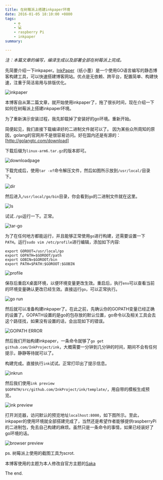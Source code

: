 ```yaml
---
title: 在树莓派上搭建inkpaper环境
date: 2016-01-05 18:10:00 +0800
tags:
    - ⚙
    - 💻
    - raspberry Pi
    - inkpaper
summary: 

---
```


*注：本篇文章的编写，编译生成以及部署全部在树莓派上完成。*

<!--more-->

先简要介绍一下inkpaper。[InkPaper](http://www.inkpaper.io/)（纸小墨）是一个使用GO语言编写的静态博客构建工具，可以快速搭建博客网站。优点是无依赖、跨平台，配置简单、构建快速，注重于简洁易用与排版优化。

![inkpaper](http://7xozbx.com1.z0.glb.clouddn.com/inkpaper-on-raspi%2Finkpaper.jpg)

本博客自从第二篇文章，就开始使用inkpaper了，拖了很长时间，现在介绍一下如何在树莓派上搭建inkpaper环境。


为了重新演示安装过程，我先卸载掉了安装好的go环境。重新开始。

<!-- ![go uninstalled]() -->

简便起见，我们直接下载编译好的二进制文件就可以了。
因为某些众所周知的原因，golang的官网并不是很容易访问。好在国内还是有源的：[http://golangtc.com/download]

下载后缀为`linux-arm6.tar.gz`的版本即可。

![downloadpage](http://7xozbx.com1.z0.glb.clouddn.com/inkpaper-on-raspi%2Fdownloadpage.jpg)

下载完成后，使用`tar -xf`命令解压文件，然后如图所示放到`/usr/local/`目录下。

![dir](http://7xozbx.com1.z0.glb.clouddn.com/inkpaper-on-raspi%2Fdir.jpg)

然后进入`/usr/local/go/bin`目录，你会看到`go`的二进制文件就在这里。

![ls](http://7xozbx.com1.z0.glb.clouddn.com/inkpaper-on-raspi%2Fls.jpg)

试试`./go`运行一下。正常。

![tar-go](http://7xozbx.com1.z0.glb.clouddn.com/inkpaper-on-raspi%2Ftar-go.jpg)

为了在任何地方都能运行，并且能够正常使用`go`进行构建，还需要设置一下`PATH`。运行`sudo vim /etc/profile`进行编辑，添加如下内容:

    export GOROOT=/usr/local/go
    export GOPATH=$GOROOT/path
    export GOBIN=$GOROOT/bin
    export PATH=$PATH:$GOROOT:$GOBIN

![profile](http://7xozbx.com1.z0.glb.clouddn.com/inkpaper-on-raspi%2Fprofile.jpg)

保存后重启X桌面环境，以便环境变量更改生效。重启后，执行`env`可以查看当前的环境变量确认更改已经生效。直接运行`go`，可以正常执行。

![go run](http://7xozbx.com1.z0.glb.clouddn.com/inkpaper-on-raspi%2Fgo-run.jpg)

然后就可以准备构建inkpaper了。在此之前，先确认你的GOPATH变量已经正确的设置了。GOPATH设置的是go的包存放的默认位置，go命令以及相关工具会去这个路径找，如果没有设置的话，会出现如下的错误。

![GOPATH ERROR](http://7xozbx.com1.z0.glb.clouddn.com/inkpaper-on-raspi%2Fgopath-err.jpg)

然后我们开始构建inkpaper，一条命令就够了`go get github.com/InkProject/ink`，大概需要一分钟到几分钟的时间，期间不会有任何提示，静静等待就可以了。


构建完成。直接执行`ink`试试。正常打印出了提示信息。

![inkrun](http://7xozbx.com1.z0.glb.clouddn.com/inkpaper-on-raspi%2Fink-run.jpg)

然后我们使用`ink preview $GOPATH/src/github.com/InkProject/ink/template/`，用自带的模板生成预览。

![ink preview](http://7xozbx.com1.z0.glb.clouddn.com/inkpaper-on-raspi%2Fink-preview.jpg)


打开浏览器，访问默认的预览地址`localhost:8000`，如下图所示。至此，inkpaper的使用环境就全部搭建完成了，当然还是希望作者能够提供raspberryPi的二进制包，免去自己构建的麻烦。虽然只是一条命令的事情，如果已经装好了go环境的话。

![browser preview](http://7xozbx.com1.z0.glb.clouddn.com/inkpaper-on-raspi%2Fbrowser-preview.jpg)

ps. 树莓派上使用的截图工具为scrot.

本博客使用的主题为本人修改自官方主题的[Saka](https://github.com/Nigh/Saka)

The end.

